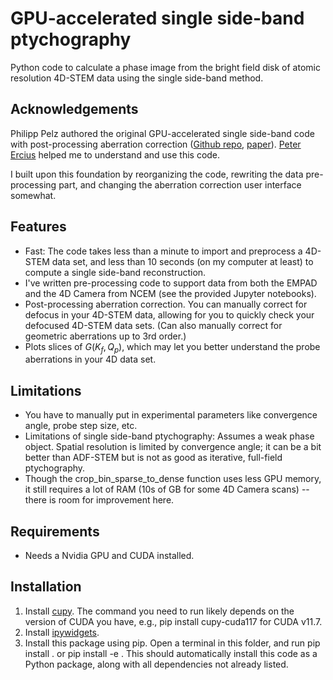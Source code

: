 # GPU-accelerated single side-band ptychography

Python code to calculate a phase image from the bright field disk of atomic resolution 4D-STEM data using the single side-band method.

## Acknowledgements
Philipp Pelz authored the original GPU-accelerated single side-band code with post-processing aberration correction ([Github repo](https://github.com/PhilippPelz/realtime_ptychography), [paper](https://ieeexplore.ieee.org/abstract/document/9664587)). [Peter Ercius](https://foundry.lbl.gov/about/staff/peter-ercius/) helped me to understand and use this code.

I built upon this foundation by reorganizing the code, rewriting the data pre-processing part, and changing the aberration correction user interface somewhat.
## Features
* Fast: The code takes less than a minute to import and preprocess a 4D-STEM data set, and less than 10 seconds (on my computer at least) to compute a single side-band reconstruction.
* I've written pre-processing code to support data from both the EMPAD and the 4D Camera from NCEM (see the provided Jupyter notebooks).
* Post-processing aberration correction.  You can manually correct for defocus in your 4D-STEM data, allowing for you to quickly check your defocused 4D-STEM data sets. (Can also manually correct for geometric aberrations up to 3rd order.)
* Plots slices of $G(K_f, Q_p)$, which may let you better understand the probe aberrations in your 4D data set.
## Limitations
* You have to manually put in experimental parameters like convergence angle, probe step size, etc.
* Limitations of single side-band ptychography:  Assumes a weak phase object. Spatial resolution is limited by convergence angle; it can be a bit better than ADF-STEM but is not as good as iterative, full-field ptychography.
* Though the crop_bin_sparse_to_dense function uses less GPU memory, it still requires a lot of RAM (10s of GB for some 4D Camera scans) -- there is room for improvement here.
## Requirements
* Needs a Nvidia GPU and CUDA installed.
## Installation
1. Install [cupy](https://docs.cupy.dev/en/stable/install.html).  The command you need to run likely depends on the version of CUDA you have, e.g.,
    pip install cupy-cuda117
for CUDA v11.7.
2. Install [ipywidgets](https://ipywidgets.readthedocs.io/en/stable/user_install.html).
3. Install this package using pip.  Open a terminal in this folder, and run
    pip install .
or
    pip install -e .
This should automatically install this code as a Python package, along with all dependencies not already listed.